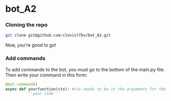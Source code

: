 # bot_A2

### Cloning the repo

```sh
git clone git@github.com:clovislfbv/bot_A2.git
```
Now, you're good to go!

### Add commands
To add commands to the bot, you must go to the bottom of the main.py file. Then write your command in this form:
```py
@bot.command()
async def yourfunction(ctx): #ctx needs to be in the arguments for the command to work on Discord 
         '''your code'''
```
